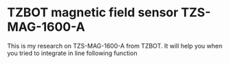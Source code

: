 # TZBOT magnetic field sensor TZS-MAG-1600-A
 This is my research on TZS-MAG-1600-A from TZBOT. It will help you when you tried to integrate in line following function
